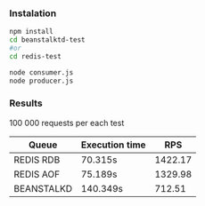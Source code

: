 ### Instalation
```bash
npm install
cd beanstalktd-test
#or
cd redis-test

node consumer.js
node producer.js
```

### Results

<p> 100 000 requests per each test</p>

<p>

| Queue           | Execution time | RPS     | 
|-----------------|----------------|---------|
| REDIS RDB       | 70.315s        | 1422.17 |
| REDIS AOF       | 75.189s        | 1329.98 | 
| BEANSTALKD      | 140.349s       | 712.51  | 
</p>

